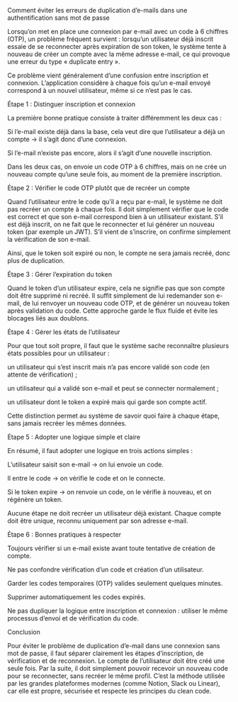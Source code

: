 Comment éviter les erreurs de duplication d’e-mails dans une authentification sans mot de passe

Lorsqu’on met en place une connexion par e-mail avec un code à 6 chiffres (OTP), un problème fréquent survient :
lorsqu’un utilisateur déjà inscrit essaie de se reconnecter après expiration de son token, le système tente à nouveau de créer un compte avec la même adresse e-mail, ce qui provoque une erreur du type « duplicate entry ».

Ce problème vient généralement d’une confusion entre inscription et connexion.
L’application considère à chaque fois qu’un e-mail envoyé correspond à un nouvel utilisateur, même si ce n’est pas le cas.

Étape 1 : Distinguer inscription et connexion

La première bonne pratique consiste à traiter différemment les deux cas :

Si l’e-mail existe déjà dans la base, cela veut dire que l’utilisateur a déjà un compte → il s’agit donc d’une connexion.

Si l’e-mail n’existe pas encore, alors il s’agit d’une nouvelle inscription.

Dans les deux cas, on envoie un code OTP à 6 chiffres, mais on ne crée un nouveau compte qu’une seule fois, au moment de la première inscription.

Étape 2 : Vérifier le code OTP plutôt que de recréer un compte

Quand l’utilisateur entre le code qu’il a reçu par e-mail, le système ne doit pas recréer un compte à chaque fois.
Il doit simplement vérifier que le code est correct et que son e-mail correspond bien à un utilisateur existant.
S’il est déjà inscrit, on ne fait que le reconnecter et lui générer un nouveau token (par exemple un JWT).
S’il vient de s’inscrire, on confirme simplement la vérification de son e-mail.

Ainsi, que le token soit expiré ou non, le compte ne sera jamais recréé, donc plus de duplication.

Étape 3 : Gérer l’expiration du token

Quand le token d’un utilisateur expire, cela ne signifie pas que son compte doit être supprimé ni recréé.
Il suffit simplement de lui redemander son e-mail, de lui renvoyer un nouveau code OTP, et de générer un nouveau token après validation du code.
Cette approche garde le flux fluide et évite les blocages liés aux doublons.

Étape 4 : Gérer les états de l’utilisateur

Pour que tout soit propre, il faut que le système sache reconnaître plusieurs états possibles pour un utilisateur :

un utilisateur qui s’est inscrit mais n’a pas encore validé son code (en attente de vérification) ;

un utilisateur qui a validé son e-mail et peut se connecter normalement ;

un utilisateur dont le token a expiré mais qui garde son compte actif.

Cette distinction permet au système de savoir quoi faire à chaque étape, sans jamais recréer les mêmes données.

Étape 5 : Adopter une logique simple et claire

En résumé, il faut adopter une logique en trois actions simples :

L’utilisateur saisit son e-mail → on lui envoie un code.

Il entre le code → on vérifie le code et on le connecte.

Si le token expire → on renvoie un code, on le vérifie à nouveau, et on régénère un token.

Aucune étape ne doit recréer un utilisateur déjà existant.
Chaque compte doit être unique, reconnu uniquement par son adresse e-mail.

Étape 6 : Bonnes pratiques à respecter

Toujours vérifier si un e-mail existe avant toute tentative de création de compte.

Ne pas confondre vérification d’un code et création d’un utilisateur.

Garder les codes temporaires (OTP) valides seulement quelques minutes.

Supprimer automatiquement les codes expirés.

Ne pas dupliquer la logique entre inscription et connexion : utiliser le même processus d’envoi et de vérification du code.

Conclusion

Pour éviter le problème de duplication d’e-mail dans une connexion sans mot de passe, il faut séparer clairement les étapes d’inscription, de vérification et de reconnexion.
Le compte de l’utilisateur doit être créé une seule fois.
Par la suite, il doit simplement pouvoir recevoir un nouveau code pour se reconnecter, sans recréer le même profil.
C’est la méthode utilisée par les grandes plateformes modernes (comme Notion, Slack ou Linear), car elle est propre, sécurisée et respecte les principes du clean code.